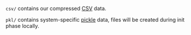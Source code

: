 `csv/` contains our compressed [CSV](https://github.com/ilabrg/artifacts-conext22-quic-tls/tree/main/data/csv) data.

`pkl/` contains system-specific [pickle](https://github.com/ilabrg/artifacts-conext22-quic-tls/tree/main/data/pkl) data, files will be created during init phase locally.
